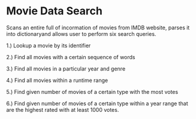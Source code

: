 # Movie Data Search
Scans an entire full of incormation of movies from IMDB website, parses it into dictionaryand allows user to perform six search queries.

1.) Lookup a movie by its identifier

2.) Find all movies with a certain sequence of words

3.) Find all movies in a particular year and genre

4.) Find all movies within a runtime range

5.) Find given number of movies of a certain type with the most votes

6.) Find given number of movies of a certain type within a year range that are the highest rated with at least 1000 votes.
